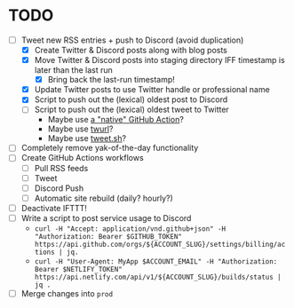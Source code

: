 # TODO

* [ ] Tweet new RSS entries + push to Discord (avoid duplication)
	* [x] Create Twitter & Discord posts along with blog posts
	* [x] Move Twitter & Discord posts into staging directory IFF timestamp is later than the last run
		* [x] Bring back the last-run timestamp!
	* [x] Update Twitter posts to use Twitter handle or professional name
	* [x] Script to push out the (lexical) oldest post to Discord
	* [ ] Script to push out the (lexical) oldest tweet to Twitter
		* Maybe use [a "native" GitHub Action](https://github.com/marketplace/actions/send-tweet-action)?
		* Maybe use [twurl](https://github.com/twitter/twurl)?
		* Maybe use [tweet.sh](https://github.com/piroor/tweet.sh)?
* [ ] Completely remove yak-of-the-day functionality
* [ ] Create GitHub Actions workflows
	* [ ] Pull RSS feeds
	* [ ] Tweet
	* [ ] Discord Push
	* [ ] Automatic site rebuild (daily? hourly?)
* [ ] Deactivate IFTTT!
* [ ] Write a script to post service usage to Discord
	* `curl -H "Accept: application/vnd.github+json" -H "Authorization: Bearer $GITHUB_TOKEN"  https://api.github.com/orgs/${ACCOUNT_SLUG}/settings/billing/actions | jq.`
	* `curl -H "User-Agent: MyApp $ACCOUNT_EMAIL" -H "Authorization: Bearer $NETLIFY_TOKEN" https://api.netlify.com/api/v1/${ACCOUNT_SLUG}/builds/status | jq .`
* [ ] Merge changes into `prod`